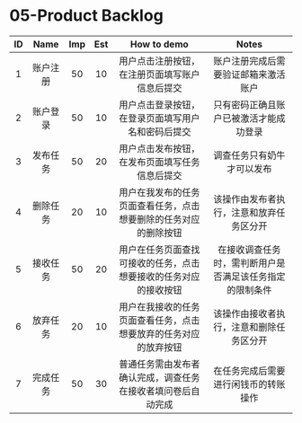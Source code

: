 # 05-Product Backlog

|  ID  |   Name   | Imp  | Est  |                         How to demo                          |                          Notes                           |
| :--: | :------: | :--: | :--: | :----------------------------------------------------------: | :------------------------------------------------------: |
|  1   | 账户注册 |  50  |  10  |        用户点击注册按钮，在注册页面填写账户信息后提交        |           账户注册完成后需要验证邮箱来激活账户           |
|  2   | 账户登录 |  50  |  10  |      用户点击登录按钮，在登录页面填写用户名和密码后提交      |          只有密码正确且账户已被激活才能成功登录          |
|  3   | 发布任务 |  50  |  20  |        用户点击发布按钮，在发布页面填写任务信息后提交        |                调查任务只有奶牛才可以发布                |
|  4   | 删除任务 |  20  |  10  | 用户在我发布的任务页面查看任务，点击想要删除的任务对应的删除按钮 |         该操作由发布者执行，注意和放弃任务区分开         |
|  5   | 接收任务 |  50  |  20  | 用户在任务页面查找可接收的任务，点击想要接收的任务对应的接收按钮 | 在接收调查任务时，需判断用户是否满足该任务指定的限制条件 |
|  6   | 放弃任务 |  20  |  10  | 用户在我接收的任务页面查看任务，点击想要放弃的任务对应的放弃按钮 |         该操作由接收者执行，注意和删除任务区分开         |
|  7   | 完成任务 |  50  |  30  | 普通任务需由发布者确认完成，调查任务在接收者填问卷后自动完成 |           在任务完成后需要进行闲钱币的转账操作           |
